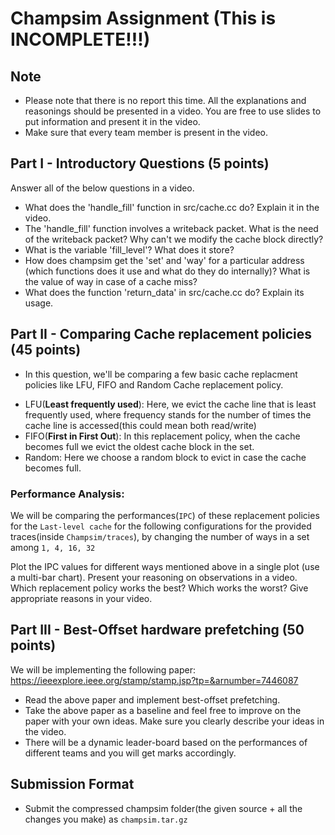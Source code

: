 # Champsim Assignment (This is INCOMPLETE!!!)

## Note
* Please note that there is no report this time. All the explanations and reasonings should be presented in a video. You are free to use slides to put information and present it in the video.
* Make sure that every team member is present in the video.

## Part I - Introductory Questions (5 points)
Answer all of the below questions in a video.
- What does the 'handle_fill' function in src/cache.cc do? Explain it in the video.
- The 'handle_fill' function involves a writeback packet. What is the need of the writeback packet? Why can't we modify the cache block directly?
- What is the variable 'fill_level'? What does it store?
- How does champsim get the 'set' and 'way' for a particular address (which functions does it use and what do they do internally)? What is the value of way in case of a cache miss?
- What does the function 'return_data' in src/cache.cc do? Explain its usage.

## Part II - Comparing Cache replacement policies (45 points)
* In this question, we'll be comparing a few basic cache replacment policies like LFU, FIFO and Random Cache replacement policy.

- LFU(__Least frequently used__): Here, we evict the cache line that is least frequently used, where frequency stands for the number of times the cache line is accessed(this could mean both read/write)
- FIFO(__First in First Out__): In this replacement policy, when the cache becomes full we evict the oldest cache block in the set.
- Random: Here we choose a random block to evict in case the cache becomes full.

### Performance Analysis:
We will be comparing the performances(`IPC`) of these replacement policies for the `Last-level cache` for the following configurations for the provided traces(inside `Champsim/traces`), by changing the number of ways in a set among `1, 4, 16, 32`

Plot the IPC values for different ways mentioned above in a single plot (use a multi-bar chart). Present your reasoning on observations in a video. Which replacement policy works the best? Which works the worst? Give appropriate reasons in your video.

## Part III - Best-Offset hardware prefetching (50 points)
We will be implementing the following paper: https://ieeexplore.ieee.org/stamp/stamp.jsp?tp=&arnumber=7446087

* Read the above paper and implement best-offset prefetching. 
* Take the above paper as a baseline and feel free to improve on the paper with your own ideas. Make sure you clearly describe your ideas in the video. 
* There will be a dynamic leader-board based on the performances of different teams and you will get marks accordingly.

## Submission Format
* Submit the compressed champsim folder(the given source + all the changes you make) as `champsim.tar.gz`
  
<!-- ```
{roll_number}_cs232_lab3
├── Champsim
│   ├── io.asm
│   ├── Makefile
│   ├── matrix-multiplcation-testbench.asm
│   ├── matrix-multiplication-ijk.asm
│   ├── matrix-multiplication-ikj.asm
│   ├── matrix-multiplication-jik.asm
│   ├── matrix-multiplication-jki.asm
│   ├── matrix-multiplication-kij.asm
│   ├── matrix-multiplication-kji.asm
│   ├── memory-test.asm
├── {roll_number}-report.pdf
``` -->